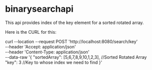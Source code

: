 # binarysearchapi
This api provides index of the key element for a sorted rotated array.

Here is the CURL for this:

curl --location --request POST 'http://localhost:8080/search/key' \
--header 'Accept: application/json' \
--header 'Content-Type: application/json' \
--data-raw '{
    "sortedArray": [5,6,7,8,9,10,1,2,3], //Sorted Rotated Array
    "key": 3  //Key to whose index we need to find
}'
